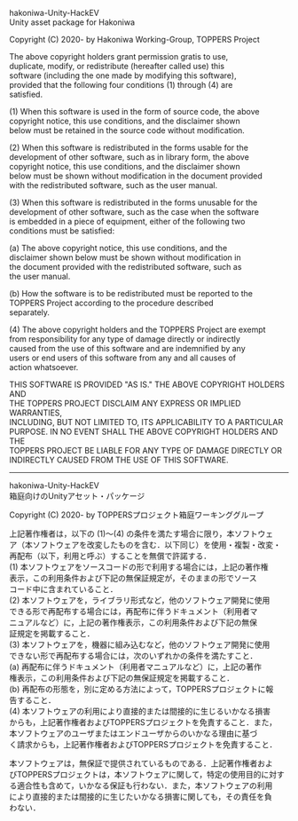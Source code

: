 hakoniwa-Unity-HackEV  
    Unity asset package for Hakoniwa  

Copyright (C) 2020- by Hakoniwa Working-Group, TOPPERS Project  
  
 The above copyright holders grant permission gratis to use,  
 duplicate, modify, or redistribute (hereafter called use) this  
 software (including the one made by modifying this software),  
 provided that the following four conditions (1) through (4) are  
 satisfied.  
  
 (1) When this software is used in the form of source code, the above  
     copyright notice, this use conditions, and the disclaimer shown  
     below must be retained in the source code without modification.  
  
 (2) When this software is redistributed in the forms usable for the  
     development of other software, such as in library form, the above  
     copyright notice, this use conditions, and the disclaimer shown  
     below must be shown without modification in the document provided  
     with the redistributed software, such as the user manual.  
  
 (3) When this software is redistributed in the forms unusable for the  
     development of other software, such as the case when the software  
     is embedded in a piece of equipment, either of the following two  
     conditions must be satisfied:  
  
   (a) The above copyright notice, this use conditions, and the  
       disclaimer shown below must be shown without modification in  
       the document provided with the redistributed software, such as  
       the user manual.  
  
   (b) How the software is to be redistributed must be reported to the  
       TOPPERS Project according to the procedure described  
       separately.  
  
 (4) The above copyright holders and the TOPPERS Project are exempt  
     from responsibility for any type of damage directly or indirectly  
     caused from the use of this software and are indemnified by any  
     users or end users of this software from any and all causes of  
     action whatsoever.  
  
 THIS SOFTWARE IS PROVIDED "AS IS." THE ABOVE COPYRIGHT HOLDERS AND  
 THE TOPPERS PROJECT DISCLAIM ANY EXPRESS OR IMPLIED WARRANTIES,  
 INCLUDING, BUT NOT LIMITED TO, ITS APPLICABILITY TO A PARTICULAR  
 PURPOSE. IN NO EVENT SHALL THE ABOVE COPYRIGHT HOLDERS AND THE  
 TOPPERS PROJECT BE LIABLE FOR ANY TYPE OF DAMAGE DIRECTLY OR  
 INDIRECTLY CAUSED FROM THE USE OF THIS SOFTWARE.  
  
---  
   
hakoniwa-Unity-HackEV  
箱庭向けのUnityアセット・パッケージ  
  
Copyright (C) 2020- by TOPPERSプロジェクト箱庭ワーキンググループ  
  
 上記著作権者は，以下の (1)〜(4) の条件を満たす場合に限り，本ソフトウェ  
 ア（本ソフトウェアを改変したものを含む．以下同じ）を使用・複製・改変・  
 再配布（以下，利用と呼ぶ）することを無償で許諾する．  
 (1) 本ソフトウェアをソースコードの形で利用する場合には，上記の著作権  
     表示，この利用条件および下記の無保証規定が，そのままの形でソース  
     コード中に含まれていること．  
 (2) 本ソフトウェアを，ライブラリ形式など，他のソフトウェア開発に使用  
     できる形で再配布する場合には，再配布に伴うドキュメント（利用者マ  
     ニュアルなど）に，上記の著作権表示，この利用条件および下記の無保  
     証規定を掲載すること．  
 (3) 本ソフトウェアを，機器に組み込むなど，他のソフトウェア開発に使用  
     できない形で再配布する場合には，次のいずれかの条件を満たすこと．  
   (a) 再配布に伴うドキュメント（利用者マニュアルなど）に，上記の著作  
       権表示，この利用条件および下記の無保証規定を掲載すること．  
   (b) 再配布の形態を，別に定める方法によって，TOPPERSプロジェクトに報  
       告すること．  
 (4) 本ソフトウェアの利用により直接的または間接的に生じるいかなる損害  
     からも，上記著作権者およびTOPPERSプロジェクトを免責すること．また，  
     本ソフトウェアのユーザまたはエンドユーザからのいかなる理由に基づ  
     く請求からも，上記著作権者およびTOPPERSプロジェクトを免責すること．  
  
 本ソフトウェアは，無保証で提供されているものである．上記著作権者およ  
 びTOPPERSプロジェクトは，本ソフトウェアに関して，特定の使用目的に対す  
 る適合性も含めて，いかなる保証も行わない．また，本ソフトウェアの利用  
 により直接的または間接的に生じたいかなる損害に関しても，その責任を負  
 わない．  
